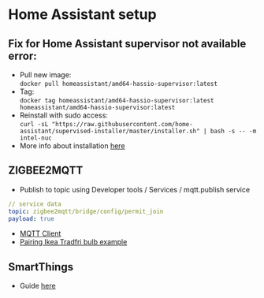 # Home Assistant setup

## Fix for Home Assistant supervisor not available error:

* Pull new image:  
`docker pull homeassistant/amd64-hassio-supervisor:latest`
* Tag:  
`docker tag homeassistant/amd64-hassio-supervisor:latest homeassistant/amd64-hassio-supervisor:latest`
* Reinstall with sudo access:  
`curl -sL "https://raw.githubusercontent.com/home-assistant/supervised-installer/master/installer.sh" | bash -s -- -m intel-nuc`
* More info about installation [here](https://www.home-assistant.io/hassio/installation/#alternative-install-home-assistant-supervised-on-a-generic-linux-host)


## ZIGBEE2MQTT

* Publish to topic using Developer tools / Services / mqtt.publish service
```yaml
// service data
topic: zigbee2mqtt/bridge/config/permit_join
payload: true
```

* [MQTT Client](https://github.com/thomasnordquist/MQTT-Explorer)
* [Pairing Ikea Tradfri bulb example](https://www.zigbee2mqtt.io/devices/LED1836G9.html)

## SmartThings

* Guide [here](https://www.home-assistant.io/integrations/smartthings/)

